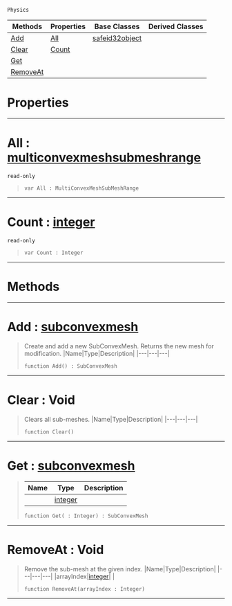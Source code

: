  `Physics`

|Methods|Properties|Base Classes|Derived Classes|
|---|---|---|---|
|[ Add](https://github.com/ZilchEngine/ZilchDocs/blob/master/code_reference/class_reference/multiconvexmeshsubmeshdata.markdown#add-zero-engine-document)|[ All](https://github.com/ZilchEngine/ZilchDocs/blob/master/code_reference/class_reference/multiconvexmeshsubmeshdata.markdown#all-zero-engine-document)|[safeid32object](https://github.com/ZilchEngine/ZilchDocs/blob/master/code_reference/class_reference/safeid32object.markdown)| |
|[ Clear](https://github.com/ZilchEngine/ZilchDocs/blob/master/code_reference/class_reference/multiconvexmeshsubmeshdata.markdown#clear-void)|[ Count](https://github.com/ZilchEngine/ZilchDocs/blob/master/code_reference/class_reference/multiconvexmeshsubmeshdata.markdown#count-zero-engine-docume)| | |
|[ Get](https://github.com/ZilchEngine/ZilchDocs/blob/master/code_reference/class_reference/multiconvexmeshsubmeshdata.markdown#get-zero-engine-document)| | | |
|[ RemoveAt](https://github.com/ZilchEngine/ZilchDocs/blob/master/code_reference/class_reference/multiconvexmeshsubmeshdata.markdown#removeat-void)| | | |


 #  Properties


---  
 #  All : [multiconvexmeshsubmeshrange](https://github.com/ZilchEngine/ZilchDocs/blob/master/code_reference/class_reference/multiconvexmeshsubmeshrange.markdown)

 `read-only`

> 
> ``` lang=cpp, name=Nada
> var All : MultiConvexMeshSubMeshRange


---  
 #  Count : [integer](https://github.com/ZilchEngine/ZilchDocs/blob/master/code_reference/nada_base_types/integer.markdown)

 `read-only`

> 
> ``` lang=cpp, name=Nada
> var Count : Integer


---  
 #  Methods


---  
 #  Add : [subconvexmesh](https://github.com/ZilchEngine/ZilchDocs/blob/master/code_reference/class_reference/subconvexmesh.markdown)

> Create and add a new SubConvexMesh. Returns the new mesh for modification.
> |Name|Type|Description|
> |---|---|---|
> ``` lang=cpp, name=Nada
> function Add() : SubConvexMesh
> ``` 


---  
 #  Clear : Void

> Clears all sub-meshes.
> |Name|Type|Description|
> |---|---|---|
> ``` lang=cpp, name=Nada
> function Clear()
> ``` 


---  
 #  Get : [subconvexmesh](https://github.com/ZilchEngine/ZilchDocs/blob/master/code_reference/class_reference/subconvexmesh.markdown)

> 
> |Name|Type|Description|
> |---|---|---|
> ||[integer](https://github.com/ZilchEngine/ZilchDocs/blob/master/code_reference/nada_base_types/integer.markdown)| |
> ``` lang=cpp, name=Nada
> function Get( : Integer) : SubConvexMesh
> ``` 


---  
 #  RemoveAt : Void

> Remove the sub-mesh at the given index.
> |Name|Type|Description|
> |---|---|---|
> |arrayIndex|[integer](https://github.com/ZilchEngine/ZilchDocs/blob/master/code_reference/nada_base_types/integer.markdown)| |
> ``` lang=cpp, name=Nada
> function RemoveAt(arrayIndex : Integer)
> ``` 


---  
 

 